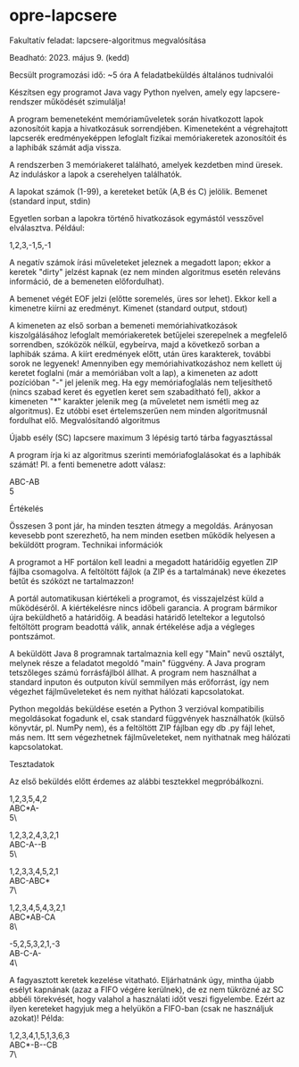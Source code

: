 # opre-lapcsere

Fakultatív feladat: lapcsere-algoritmus megvalósítása

Beadható: 2023. május 9. (kedd)

Becsült programozási idő: ~5 óra
A feladatbeküldés általános tudnivalói

Készítsen egy programot Java vagy Python nyelven, amely egy lapcsere-rendszer működését szimulálja!

A program bemeneteként memóriaműveletek során hivatkozott lapok azonosítóit kapja a hivatkozásuk sorrendjében. Kimeneteként a végrehajtott lapcserék eredményeképpen lefoglalt fizikai memóriakeretek azonosítóit és a laphibák számát adja vissza.

A rendszerben 3 memóriakeret található, amelyek kezdetben mind üresek. Az induláskor a lapok a cserehelyen találhatók.

A lapokat számok (1-99), a kereteket betűk (A,B és C) jelölik.
Bemenet (standard input, stdin)

Egyetlen sorban a lapokra történő hivatkozások egymástól vesszővel elválasztva. Például:

1,2,3,-1,5,-1

A negatív számok írási műveleteket jeleznek a megadott lapon; ekkor a keretek "dirty" jelzést kapnak (ez nem minden algoritmus esetén releváns információ, de a bemeneten előfordulhat).

A bemenet végét EOF jelzi (előtte soremelés, üres sor lehet). Ekkor kell a kimenetre kiírni az eredményt.
Kimenet (standard output, stdout)

A kimeneten az első sorban a bemeneti memóriahivatkozások kiszolgálásához lefoglalt memóriakeretek betűjelei szerepelnek a megfelelő sorrendben, szóközök nélkül, egybeírva, majd a következő sorban a laphibák száma. A kiírt eredmények előtt, után üres karakterek, további sorok ne legyenek!
Amennyiben egy memóriahivatkozáshoz nem kellett új keretet foglalni (már a memóriában volt a lap), a kimeneten az adott pozícióban "-" jel jelenik meg.
Ha egy memóriafoglalás nem teljesíthető (nincs szabad keret és egyetlen keret sem szabadítható fel), akkor a kimeneten "*" karakter jelenik meg (a műveletet nem ismétli meg az algoritmus). Ez utóbbi eset értelemszerűen nem minden algoritmusnál fordulhat elő.
Megvalósítandó algoritmus

Újabb esély (SC) lapcsere maximum 3 lépésig tartó tárba fagyasztással

A program írja ki az algoritmus szerinti memóriafoglalásokat és a laphibák számát!
Pl. a fenti bemenetre adott válasz:

ABC-AB\
5

Értékelés

Összesen 3 pont jár, ha minden teszten átmegy a megoldás. Arányosan kevesebb pont szerezhető, ha nem minden esetben működik helyesen a beküldött program.
Technikai információk

A programot a HF portálon kell leadni a megadott határidőig egyetlen ZIP fájlba csomagolva. A feltöltött fájlok (a ZIP és a tartalmának) neve ékezetes betűt és szóközt ne tartalmazzon!

A portál automatikusan kiértékeli a programot, és visszajelzést küld a működéséről. A kiértékelésre nincs időbeli garancia. A program bármikor újra beküldhető a határidőig. A beadási határidő leteltekor a legutolsó feltöltött program beadottá válik, annak értékelése adja a végleges pontszámot.

A beküldött Java 8 programnak tartalmaznia kell egy "Main" nevű osztályt, melynek része a feladatot megoldó "main" függvény. A Java program tetszőleges számú forrásfájlból állhat. A program nem használhat a standard inputon és outputon kívül semmilyen más erőforrást, így nem végezhet fájlműveleteket és nem nyithat hálózati kapcsolatokat.

Python megoldás beküldése esetén a Python 3 verzióval kompatibilis megoldásokat fogadunk el, csak standard függvények használhatók (külső könyvtár, pl. NumPy nem), és a feltöltött ZIP fájlban egy db .py fájl lehet, más nem. Itt sem végezhetnek fájlműveleteket, nem nyithatnak meg hálózati kapcsolatokat.

Tesztadatok

Az első beküldés előtt érdemes az alábbi tesztekkel megpróbálkozni.

1,2,3,5,4,2\
ABC*A-\
5\

1,2,3,2,4,3,2,1\
ABC-A--B\
5\

1,2,3,3,4,5,2,1\
ABC-ABC*\
7\

1,2,3,4,5,4,3,2,1\
ABC*AB-CA\
8\

-5,2,5,3,2,1,-3\
AB-C-A-\
4\

A fagyasztott keretek kezelése vitatható. Eljárhatnánk úgy, mintha újabb esélyt kapnának (azaz a FIFO végére kerülnek), de ez nem tükrözné az SC abbéli törekvését, hogy valahol a használati időt veszi figyelembe. Ezért az ilyen kereteket hagyjuk meg a helyükön a FIFO-ban (csak ne használjuk azokat)! Példa:

1,2,3,4,1,5,1,3,6,3\
ABC*-B--CB\
7\
